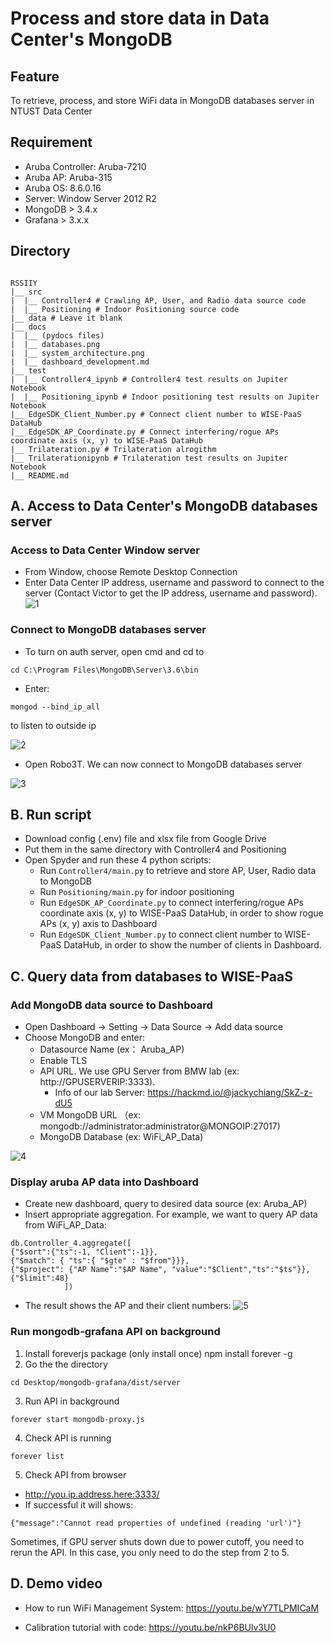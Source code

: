 # Process and store data in Data Center's MongoDB
## Feature
To retrieve, process, and store WiFi data in MongoDB databases server in NTUST Data Center

## Requirement
- Aruba Controller: Aruba-7210
- Aruba AP: Aruba-315
- Aruba OS: 8.6.0.16
- Server: Window Server 2012 R2
- MongoDB > 3.4.x
- Grafana > 3.x.x

## Directory

```

RSSIIY
|__ src
|  |__ Controller4 # Crawling AP, User, and Radio data source code
|  |__ Positioning # Indoor Positioning source code
|__ data # Leave it blank
|__ docs
|  |__ (pydocs files)
|  |__ databases.png
|  |__ system_architecture.png
|  |__ dashboard_development.md
|__ test
|  |__ Controller4_ipynb # Controller4 test results on Jupiter Notebook
|  |__ Positioning_ipynb # Indoor positioning test results on Jupiter Notebook
|__ EdgeSDK_Client_Number.py # Connect client number to WISE-PaaS DataHub
|__ EdgeSDK_AP_Coordinate.py # Connect interfering/rogue APs coordinate axis (x, y) to WISE-PaaS DataHub
|__ Trilateration.py # Trilateration alrogithm
|__ Trilaterationipynb # Trilateration test results on Jupiter Notebook
|__ README.md

```

## A. Access to Data Center's MongoDB databases server

### Access to Data Center Window server

- From Window, choose Remote Desktop Connection
- Enter Data Center IP address, username and password to connect to the server (Contact Victor to get the IP address, username and password).
![1](https://github.com/nguyennam2010/RSSIIY/assets/102983698/d2fd531e-75cf-47fd-8805-14296482c35c)


### Connect to MongoDB databases server

- To turn on auth server, open cmd and cd to
```
cd C:\Program Files\MongoDB\Server\3.6\bin
```
- Enter:
```
mongod --bind_ip_all
```
to listen to outside ip

![2](https://github.com/nguyennam2010/RSSIIY/assets/102983698/3e1ce288-c899-4d2f-b9dd-15753de21dad)


- Open Robo3T. We can now connect to MongoDB databases server

![3](https://github.com/nguyennam2010/RSSIIY/assets/102983698/0a9e6479-1e0c-4a64-bbd7-787715963edf)


## B. Run script 
- Download config (.env) file and xlsx file from Google Drive
- Put them in the same directory with Controller4 and Positioning
- Open Spyder and run these 4 python scripts:
  - Run ```Controller4/main.py``` to retrieve and store AP, User, Radio data to MongoDB
  - Run ```Positioning/main.py``` for indoor positioning
  - Run ```EdgeSDK_AP_Coordinate.py``` to connect interfering/rogue APs coordinate axis (x, y) to WISE-PaaS DataHub, in order to show rogue APs (x, y) axis to Dashboard
  - Run ```EdgeSDK_Client_Number.py``` to connect client number to WISE-PaaS DataHub, in order to show the number of clients in Dashboard.

## C. Query data from databases to WISE-PaaS

### Add MongoDB data source to Dashboard

- Open Dashboard -> Setting -> Data Source -> Add data source
- Choose MongoDB and enter:
    - Datasource Name (ex： Aruba_AP)
    - Enable TLS
    - API URL. We use GPU Server from BMW lab (ex: http://GPUSERVERIP:3333).
      - Info of our lab Server: https://hackmd.io/@jackychiang/SkZ-z-dU5
    - VM MongoDB URL （ex: mongodb://administrator:administrator@MONGOIP:27017)
    - MongoDB Database (ex: WiFi_AP_Data)

![4](https://github.com/nguyennam2010/RSSIIY/assets/102983698/f4cd6f4f-1f79-42cd-91cf-e16de26148e5)


### Display aruba AP data into Dashboard

- Create new dashboard, query to desired data source (ex: Aruba_AP)
- Insert appropriate aggregation. For example, we want to query AP data from WiFi_AP_Data:

```
db.Controller_4.aggregate([
{"$sort":{"ts":-1, "Client":-1}},
{"$match": { "ts":{ "$gte" : "$from"}}}, 
{"$project": {"AP Name":"$AP Name", "value":"$Client","ts":"$ts"}},
{"$limit":48}
            ])
```

- The result shows the AP and their client numbers:
![5](https://github.com/nguyennam2010/RSSIIY/assets/102983698/3de019e1-b311-4947-a3d6-0f30d90eaf58)


### Run mongodb-grafana API on background

1. Install foreverjs package (only install once) npm install forever -g
2. Go the the directory 
```
cd Desktop/mongodb-grafana/dist/server
```
3. Run API in background
```
forever start mongodb-proxy.js
```
4. Check API is running
```
forever list
```
5. Check API from browser
- http://you.ip.address.here:3333/
- If successful it will shows:
```
{"message":"Cannot read properties of undefined (reading 'url')"}
```
Sometimes, if GPU server shuts down due to power cutoff, you need to rerun the API. 
In this case, you only need to do the step from 2 to 5.

## D. Demo video

- How to run WiFi Management System:
https://youtu.be/wY7TLPMICaM

- Calibration tutorial with code:
https://youtu.be/nkP6BUlv3U0


